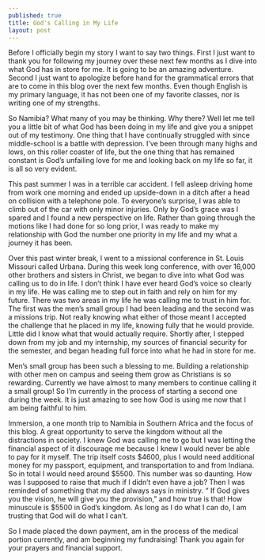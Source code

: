 ```yaml
---
published: true
title: God's Calling in My Life
layout: post
---
```

Before I officially begin my story I want to say two things. First I just want to thank you for following my journey over these next few months as I dive into what God has in store for me. It is going to be an amazing adventure. Second I just want to apologize before hand for the grammatical errors that are to come in this blog over the next few months. Even though English is my primary language, it has not been one of my favorite classes, nor is writing one of my strengths.

So Namibia? What many of you may be thinking. Why there? Well let me tell you a little bit of what God has been doing in my life and give you a snippet out of my testimony. One thing that I have continually struggled with since middle-school is a battle with depression. I’ve been through many highs and lows, on this roller coaster of life, but the one thing that has remained constant is God’s unfailing love for me and looking back on my life so far, it is all so very evident.

This past summer I was in a terrible car accident. I fell asleep driving home from work one morning and ended up upside-down in a ditch after a head on collision with a telephone pole. To everyone’s surprise, I was able to climb out of the car with only minor injuries. Only by God’s grace was I spared and I found a new perspective on life. Rather than going through the motions like I had done for so long prior, I was ready to make my relationship with God the number one priority in my life and my what a journey it has been.

Over this past winter break, I went to a missional conference in St. Louis Missouri called Urbana. During this week long conference, with over 16,000 other brothers and sisters in Christ, we began to dive into what God was calling us to do in life. I don’t think I have ever heard God’s voice so clearly in my life. He was calling me to step out in faith and rely on him for my future. There was two areas in my life he was calling me to trust in him for. The first was the men’s small group I had been leading and the second was a missions trip. Not really knowing what either of those meant I accepted the challenge that he placed in my life, knowing fully that he would provide. Little did I know what that would actually require. Shortly after, I stepped down from my job and my internship, my sources of financial security for the semester, and began heading full force into what he had in store for me.

Men’s small group has been such a blessing to me. Building a relationship with other men on campus and seeing them grow as Christians is so rewarding. Currently we have almost to many members to continue calling it a small group! So I’m currently in the process of starting a second one during the week. It is just amazing to see how God is using me now that I am being faithful to him.

Immersion, a one month trip to Namibia in Southern Africa and the focus of this blog. A great opportunity to serve the kingdom without all the distractions in society. I knew God was calling me to go but I was letting the financial aspect of it discourage me because I knew I would never be able to pay for it myself. The trip itself costs $4600, plus I would need additional money for my passport, equipment, and transportation to and from Indiana. So in total I would need around $5500. This number was so daunting. How was I supposed to raise that much if I didn’t even have a job? Then I was reminded of something that my dad always says in ministry. “ If God gives you the vision, he will give you the provision,” and how true is that! How minuscule is $5500 in God’s kingdom. As long as I do what I can do, I am trusting that God will do what I can’t.

So I made placed the down payment, am in the process of the medical portion currently, and am beginning my fundraising! Thank you again for your prayers and financial support.
